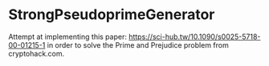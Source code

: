 # StrongPseudoprimeGenerator
Attempt at implementing this paper: https://sci-hub.tw/10.1090/s0025-5718-00-01215-1 in order to solve the Prime and Prejudice problem from cryptohack.com.
